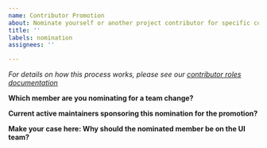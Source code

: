 ```yaml
---
name: Contributor Promotion
about: Nominate yourself or another project contributor for specific contributor role
title: ''
labels: nomination
assignees: ''

---
```


*For details on how this process works, please see our [contributor roles documentation](https://github.com/instructlab/community/blob/main/CONTRIBUTOR_ROLES.md)*

**Which member are you nominating for a team change?**
<!-- The GitHub username of the Member you are nominating -->

**Current active maintainers sponsoring this nomination for the promotion?**
<!-- The GitHub username of the maintainers sponsoring this nomination-->

**Make your case here: Why should the nominated member be on the UI team?**
<!-- Feel free to write a brief testimonial here, try to include as many Pull Requests, Issues, etc. as possible

TIP: You can use the following queries to link to work items the nominee as been involved with
Pull Requests Authored: https://github.com/instructlab/ui/pulls?q=is%3Apr+author%3A{GITHUB_USERNAME}+
Pull Requests Reviewed: https://github.com/instructlab/ui/pulls?q=is%3Apr+reviewed-by%3A{GITHUB_USERNAME}+
Issues Created:         https://github.com/instructlab/ui/issues?q=is%3Aissue+author%3A{GITHUB_USERNAME}+
-->